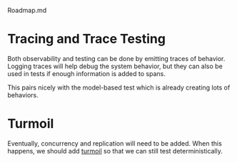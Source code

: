 Roadmap.md

# Tracing and Trace Testing

Both observability and testing can be done by emitting traces of behavior. Logging traces will help debug the system behavior, but they can also be used in tests if enough information is added to spans.

This pairs nicely with the model-based test which is already creating lots of behaviors.

# Turmoil

Eventually, concurrency and replication will need to be added. When this happens, we should add [turmoil](https://www.google.com/search?q=rust+turmoil&rlz=1C5GCCM_enUS1131US1131&oq=rust+turmoil&gs_lcrp=EgZjaHJvbWUqCQgAEEUYOxiABDIJCAAQRRg7GIAEMg0IARAAGIYDGIAEGIoFMg0IAhAAGIYDGIAEGIoFMg0IAxAAGIYDGIAEGIoFMgYIBBBFGDwyBggFEEUYPDIGCAYQRRhAMgYIBxBFGEDSAQgxMTE4ajBqN6gCALACAA&sourceid=chrome&ie=UTF-8) so that we can still test deterministically.